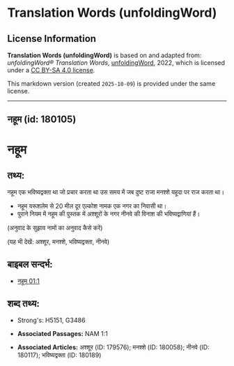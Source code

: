 # Translation Words (unfoldingWord)

## License Information

**Translation Words (unfoldingWord)** is based on and adapted from: _unfoldingWord® Translation Words_, [unfoldingWord](https://unfoldingword.org/utw), 2022, which is licensed under a [CC BY-SA 4.0 license](https://creativecommons.org/licenses/by-sa/4.0/legalcode.en).

This markdown version (created `2025-10-09`) is provided under the same license.



--------------------------------

## नहूम (id: 180105)

नहूम
====

तथ्य:
-----

नहूम एक भविष्यद्वक्ता था जो प्रचार करता था उस समय में जब दुष्ट राजा मनश्शे यहूदा पर राज करता था।

* नहूम यरूशलेम से 20 मील दूर एल्कोश नामक एक नगर का निवासी था।
* पुराने नियम में नहूम की पुस्तक में अश्शूरों के नगर नीनवे की विनाश की भविष्यद्वाणियां हैं।

(अनुवाद के सुझाव नामों का अनुवाद कैसे करें)

(यह भी देखें: अश्शूर, मनश्शे, भविष्यद्वक्ता, नीनवे)

बाइबल सन्दर्भ:
--------------

* [नहूम 01:1](https://ref.ly/Nah1:1)

शब्द तथ्य:
----------

* Strong's: H5151, G3486

* **Associated Passages:** NAM 1:1
* **Associated Articles:** अश्शूर (ID: 179576); मनश्शे (ID: 180058); नीनवे (ID: 180117); भविष्यद्वक्ता (ID: 180189)

